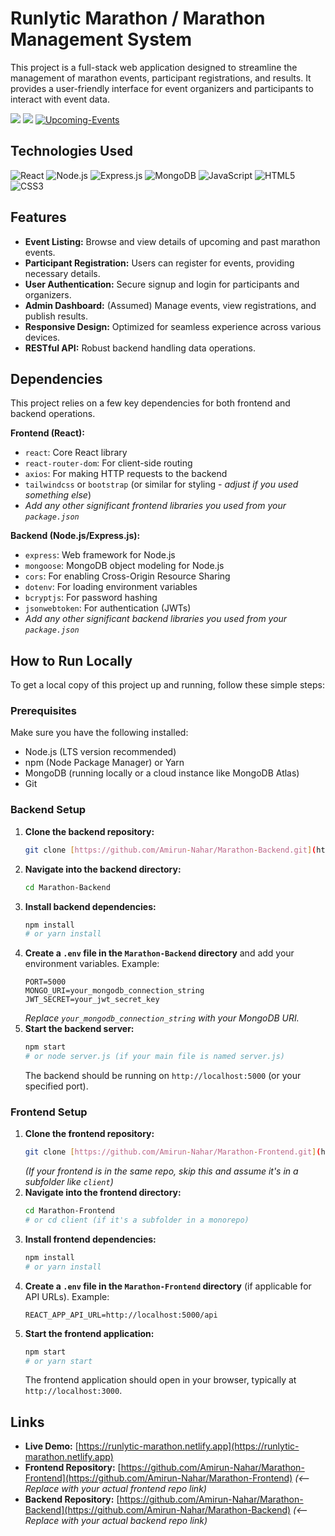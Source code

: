 # Runlytic Marathon / Marathon Management System

This project is a full-stack web application designed to streamline the management of marathon events, participant registrations, and results. It provides a user-friendly interface for event organizers and participants to interact with event data.

<!-- Project Overview -->
<img src="https://ibb.co/PzVg2X8j">
<img src="https://ibb.co/KjMpr2Bn">
<a href="https://ibb.co/KjMpr2Bn"><img src="https://i.ibb.co/7Jwd1nBh/Upcoming-Events.png" alt="Upcoming-Events" border="0"></a>

## Technologies Used

<p align="left">
  <img src="https://img.shields.io/badge/React-20232A?style=for-the-badge&logo=react&logoColor=61DAFB" alt="React" />
  <img src="https://img.shields.io/badge/Node.js-339933?style=for-the-badge&logo=nodedotjs&logoColor=white" alt="Node.js" />
  <img src="https://img.shields.io/badge/Express.js-000000?style=for-the-badge&logo=express&logoColor=white" alt="Express.js" />
  <img src="https://img.shields.io/badge/MongoDB-47A248?style=for-the-badge&logo=mongodb&logoColor=white" alt="MongoDB" />
  <img src="https://img.shields.io/badge/JavaScript-F7DF1E?style=for-the-badge&logo=javascript&logoColor=black" alt="JavaScript" />
  <img src="https://img.shields.io/badge/HTML5-E34F26?style=for-the-badge&logo=html5&logoColor=white" alt="HTML5" />
  <img src="https://img.shields.io/badge/CSS3-1572B6?style=for-the-badge&logo=css3&logoColor=white" alt="CSS3" />
</p>

## Features

* **Event Listing:** Browse and view details of upcoming and past marathon events.
* **Participant Registration:** Users can register for events, providing necessary details.
* **User Authentication:** Secure signup and login for participants and organizers.
* **Admin Dashboard:** (Assumed) Manage events, view registrations, and publish results.
* **Responsive Design:** Optimized for seamless experience across various devices.
* **RESTful API:** Robust backend handling data operations.

## Dependencies

This project relies on a few key dependencies for both frontend and backend operations.

**Frontend (React):**
* `react`: Core React library
* `react-router-dom`: For client-side routing
* `axios`: For making HTTP requests to the backend
* `tailwindcss` or `bootstrap` (or similar for styling - *adjust if you used something else*)
* *Add any other significant frontend libraries you used from your `package.json`*

**Backend (Node.js/Express.js):**
* `express`: Web framework for Node.js
* `mongoose`: MongoDB object modeling for Node.js
* `cors`: For enabling Cross-Origin Resource Sharing
* `dotenv`: For loading environment variables
* `bcryptjs`: For password hashing
* `jsonwebtoken`: For authentication (JWTs)
* *Add any other significant backend libraries you used from your `package.json`*

## How to Run Locally

To get a local copy of this project up and running, follow these simple steps:

### Prerequisites

Make sure you have the following installed:
* Node.js (LTS version recommended)
* npm (Node Package Manager) or Yarn
* MongoDB (running locally or a cloud instance like MongoDB Atlas)
* Git

### Backend Setup

1.  **Clone the backend repository:**
    ```bash
    git clone [https://github.com/Amirun-Nahar/Marathon-Backend.git](https://github.com/Amirun-Nahar/Marathon-Backend.git)
    ```
2.  **Navigate into the backend directory:**
    ```bash
    cd Marathon-Backend
    ```
3.  **Install backend dependencies:**
    ```bash
    npm install
    # or yarn install
    ```
4.  **Create a `.env` file in the `Marathon-Backend` directory** and add your environment variables. Example:
    ```
    PORT=5000
    MONGO_URI=your_mongodb_connection_string
    JWT_SECRET=your_jwt_secret_key
    ```
    *Replace `your_mongodb_connection_string` with your MongoDB URI.*
5.  **Start the backend server:**
    ```bash
    npm start
    # or node server.js (if your main file is named server.js)
    ```
    The backend should be running on `http://localhost:5000` (or your specified port).

### Frontend Setup

1.  **Clone the frontend repository:**
    ```bash
    git clone [https://github.com/Amirun-Nahar/Marathon-Frontend.git](https://github.com/Amirun-Nahar/Marathon-Frontend.git)
    ```
    *(If your frontend is in the same repo, skip this and assume it's in a subfolder like `client`)*
2.  **Navigate into the frontend directory:**
    ```bash
    cd Marathon-Frontend
    # or cd client (if it's a subfolder in a monorepo)
    ```
3.  **Install frontend dependencies:**
    ```bash
    npm install
    # or yarn install
    ```
4.  **Create a `.env` file in the `Marathon-Frontend` directory** (if applicable for API URLs). Example:
    ```
    REACT_APP_API_URL=http://localhost:5000/api
    ```
5.  **Start the frontend application:**
    ```bash
    npm start
    # or yarn start
    ```
    The frontend application should open in your browser, typically at `http://localhost:3000`.

## Links

* **Live Demo:** [https://runlytic-marathon.netlify.app](https://runlytic-marathon.netlify.app)
* **Frontend Repository:** [https://github.com/Amirun-Nahar/Marathon-Frontend](https://github.com/Amirun-Nahar/Marathon-Frontend) *(<-- Replace with your actual frontend repo link)*
* **Backend Repository:** [https://github.com/Amirun-Nahar/Marathon-Backend](https://github.com/Amirun-Nahar/Marathon-Backend) *(<-- Replace with your actual backend repo link)*
